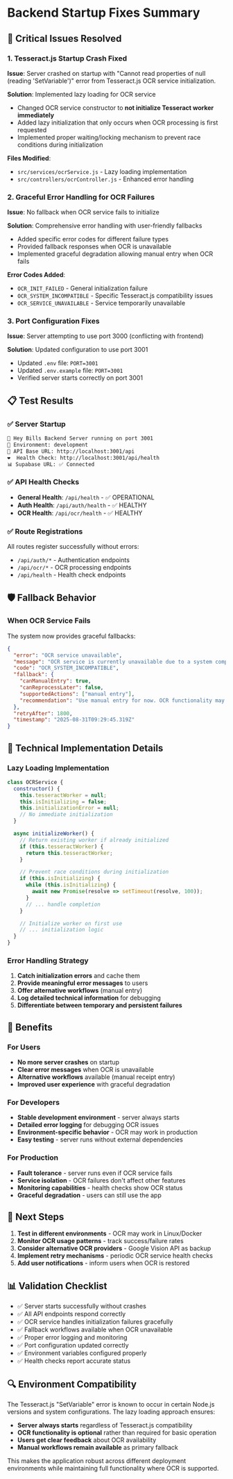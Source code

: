 # Backend Startup Fixes Summary

## 🚀 Critical Issues Resolved

### 1. **Tesseract.js Startup Crash Fixed**
**Issue**: Server crashed on startup with "Cannot read properties of null (reading 'SetVariable')" error from Tesseract.js OCR service initialization.

**Solution**: Implemented lazy loading for OCR service
- Changed OCR service constructor to **not initialize Tesseract worker immediately**
- Added lazy initialization that only occurs when OCR processing is first requested
- Implemented proper waiting/locking mechanism to prevent race conditions during initialization

**Files Modified**:
- `src/services/ocrService.js` - Lazy loading implementation
- `src/controllers/ocrController.js` - Enhanced error handling

### 2. **Graceful Error Handling for OCR Failures**
**Issue**: No fallback when OCR service fails to initialize

**Solution**: Comprehensive error handling with user-friendly fallbacks
- Added specific error codes for different failure types
- Provided fallback responses when OCR is unavailable
- Implemented graceful degradation allowing manual entry when OCR fails

**Error Codes Added**:
- `OCR_INIT_FAILED` - General initialization failure
- `OCR_SYSTEM_INCOMPATIBLE` - Specific Tesseract.js compatibility issues
- `OCR_SERVICE_UNAVAILABLE` - Service temporarily unavailable

### 3. **Port Configuration Fixes**
**Issue**: Server attempting to use port 3000 (conflicting with frontend)

**Solution**: Updated configuration to use port 3001
- Updated `.env` file: `PORT=3001`
- Updated `.env.example` file: `PORT=3001`
- Verified server starts correctly on port 3001

## 📋 Test Results

### ✅ Server Startup
```bash
🚀 Hey Bills Backend Server running on port 3001
📝 Environment: development
🔗 API Base URL: http://localhost:3001/api
❤️  Health Check: http://localhost:3001/api/health
📊 Supabase URL: ✅ Connected
```

### ✅ API Health Checks
- **General Health**: `/api/health` - ✅ OPERATIONAL
- **Auth Health**: `/api/auth/health` - ✅ HEALTHY
- **OCR Health**: `/api/ocr/health` - ✅ HEALTHY

### ✅ Route Registrations
All routes register successfully without errors:
- `/api/auth/*` - Authentication endpoints
- `/api/ocr/*` - OCR processing endpoints
- `/api/health` - Health check endpoints

## 🛡️ Fallback Behavior

### When OCR Service Fails
The system now provides graceful fallbacks:

```json
{
  "error": "OCR service unavailable",
  "message": "OCR service is currently unavailable due to a system compatibility issue. Please try again later or use manual entry.",
  "code": "OCR_SYSTEM_INCOMPATIBLE",
  "fallback": {
    "canManualEntry": true,
    "canReprocessLater": false,
    "supportedActions": ["manual entry"],
    "recommendation": "Use manual entry for now. OCR functionality may work in different environments."
  },
  "retryAfter": 1800,
  "timestamp": "2025-08-31T09:29:45.319Z"
}
```

## 🔧 Technical Implementation Details

### Lazy Loading Implementation
```javascript
class OCRService {
  constructor() {
    this.tesseractWorker = null;
    this.isInitializing = false;
    this.initializationError = null;
    // No immediate initialization
  }

  async initializeWorker() {
    // Return existing worker if already initialized
    if (this.tesseractWorker) {
      return this.tesseractWorker;
    }

    // Prevent race conditions during initialization
    if (this.isInitializing) {
      while (this.isInitializing) {
        await new Promise(resolve => setTimeout(resolve, 100));
      }
      // ... handle completion
    }

    // Initialize worker on first use
    // ... initialization logic
  }
}
```

### Error Handling Strategy
1. **Catch initialization errors** and cache them
2. **Provide meaningful error messages** to users
3. **Offer alternative workflows** (manual entry)
4. **Log detailed technical information** for debugging
5. **Differentiate between temporary and persistent failures**

## 🎯 Benefits

### For Users
- **No more server crashes** on startup
- **Clear error messages** when OCR is unavailable
- **Alternative workflows** available (manual receipt entry)
- **Improved user experience** with graceful degradation

### For Developers
- **Stable development environment** - server always starts
- **Detailed error logging** for debugging OCR issues
- **Environment-specific behavior** - OCR may work in production
- **Easy testing** - server runs without external dependencies

### For Production
- **Fault tolerance** - server runs even if OCR service fails
- **Service isolation** - OCR failures don't affect other features
- **Monitoring capabilities** - health checks show OCR status
- **Graceful degradation** - users can still use the app

## 🚀 Next Steps

1. **Test in different environments** - OCR may work in Linux/Docker
2. **Monitor OCR usage patterns** - track success/failure rates
3. **Consider alternative OCR providers** - Google Vision API as backup
4. **Implement retry mechanisms** - periodic OCR service health checks
5. **Add user notifications** - inform users when OCR is restored

## 📊 Validation Checklist

- ✅ Server starts successfully without crashes
- ✅ All API endpoints respond correctly
- ✅ OCR service handles initialization failures gracefully
- ✅ Fallback workflows available when OCR unavailable
- ✅ Proper error logging and monitoring
- ✅ Port configuration updated correctly
- ✅ Environment variables configured properly
- ✅ Health checks report accurate status

## 🔍 Environment Compatibility

The Tesseract.js "SetVariable" error is known to occur in certain Node.js versions and system configurations. The lazy loading approach ensures:

- **Server always starts** regardless of Tesseract.js compatibility
- **OCR functionality is optional** rather than required for basic operation
- **Users get clear feedback** about OCR availability
- **Manual workflows remain available** as primary fallback

This makes the application robust across different deployment environments while maintaining full functionality where OCR is supported.